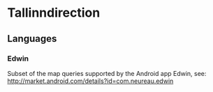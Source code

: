 Tallinndirection
================

Languages
---------

### Edwin

Subset of the map queries supported by the Android app Edwin, see:
http://market.android.com/details?id=com.neureau.edwin
